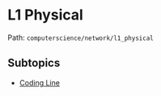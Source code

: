 # L1 Physical

Path: `computerscience/network/l1_physical`

## Subtopics
- [Coding Line](./coding_line/README.md)

